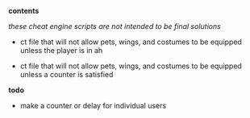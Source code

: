 **contents**

*these cheat engine scripts are not intended to be final solutions*

* ct file that will not allow pets, wings, and costumes to be equipped unless the player is in ah

* ct file that will not allow pets, wings, and costumes to be equipped unless a counter is satisfied

**todo**

* make a counter or delay for individual users
